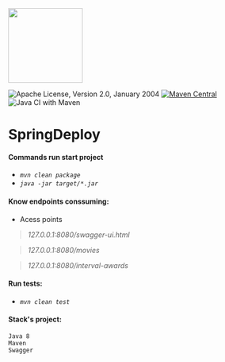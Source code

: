 <img src="https://raw.githubusercontent.com/swagger-api/swagger.io/wordpress/images/assets/SWU-logo-clr.png" width="150">

![Apache License, Version 2.0, January 2004](https://img.shields.io/github/license/apache/maven.svg?label=License)
[![Maven Central](https://img.shields.io/maven-central/v/org.apache.maven/apache-maven.svg?label=Maven%20Central)](https://search.maven.org/#search%7Cgav%7C1%7Cg%3A%22org.apache.maven%22%20AND%20a%3A%22apache-maven%22)
![Java CI with Maven](https://github.com/dansotirakis/SpringDeploy/workflows/Java%20CI%20with%20Maven/badge.svg)
# SpringDeploy

  
#### Commands run start project 

- _`mvn clean package`_
- _`java -jar target/*.jar`_


#### Know endpoints conssuming:
  
  - Acess points
  
  > _127.0.0.1:8080/swagger-ui.html_
  
  > _127.0.0.1:8080/movies_

  > _127.0.0.1:8080/interval-awards_

  
#### Run tests: 
- _`mvn clean test`_


#### Stack's project:

    Java 8
    Maven
    Swagger
